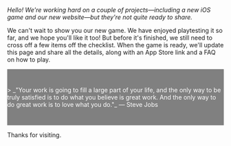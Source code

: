 _Hello! We're working hard on a couple of projects—including a new iOS game and our new website—but they're not quite ready to share._

We can't wait to show you our new game. We have enjoyed playtesting it so far, and we hope you'll like it too! But before it's finished, we still need to cross off a few items off the checklist. When the game is ready, we'll update this page and share all the details, along with an App Store link and a FAQ on how to play.

<div style="background-color:gray; color:white; padding:40px 0;">
> _"Your work is going to fill a large part of your life, and the only way to be truly satisfied is to do what you believe is great work. And the only way to do great work is to love what you do."_ — Steve Jobs </div>

Thanks for visiting.
